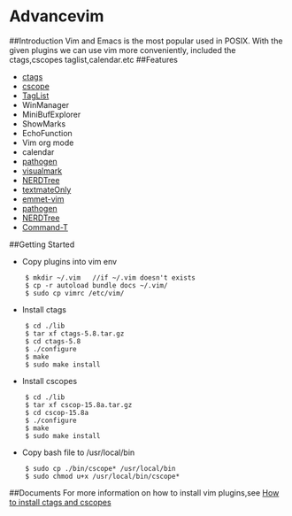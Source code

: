 Advancevim
==========
##Introduction
Vim and Emacs is the most popular used in POSIX. With the given plugins we can use vim more conveniently, included the ctags,cscopes taglist,calendar.etc
##Features
- [ctags](http://ctags.sourceforge.net)
- [cscope](http://cscope.sourceforge.net)
- [TagList](https://github.com/vim-scripts/taglist.vim)
- WinManager
- MiniBufExplorer
- ShowMarks
- EchoFunction
- Vim org mode
- calendar
- [pathogen](https://github.com/tpope/vim-pathogen)
- [visualmark](http://www.vim.org/scripts/download_script.php?src_id=4700)
- [NERDTree](https://github.com/scrooloose/nerdtree)
- [textmateOnly](http://snippetsemu.googlecode.com/svn/branches/textmateOnly/)
- [emmet-vim](https://github.com/mattn/emmet-vim)
- [pathogen](https://github.com/tpope/vim-pathogen)
- [NERDTree](https://github.com/scrooloose/nerdtree)
- [Command-T](https://wincent.com/products/command-t)


##Getting Started

- Copy plugins into vim env
```
	$ mkdir ~/.vim   //if ~/.vim doesn't exists
	$ cp -r autoload bundle docs ~/.vim/
	$ sudo cp vimrc /etc/vim/
```
- Install ctags
```
	$ cd ./lib	
	$ tar xf ctags-5.8.tar.gz
	$ cd ctags-5.8
	$ ./configure
	$ make
	$ sudo make install
```
- Install cscopes
```
	$ cd ./lib
	$ tar xf cscop-15.8a.tar.gz
	$ cd cscop-15.8a
	$ ./configure
	$ make
	$ sudo make install
```
- Copy bash file to /usr/local/bin 
```
	$ sudo cp ./bin/cscope* /usr/local/bin
	$ sudo chmod u+x /usr/local/bin/cscope*
```
  
##Documents
For more information on how to install vim plugins,see 
[How to install ctags and cscopes](http://blog.csdn.net/alexanderkenndy/article/details/24042713)
